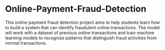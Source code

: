 # Online-Payment-Fraud-Detection
This online payment fraud detection project aims to help students learn how to build a system that can identify fraudulent online transactions.  The model will work with a dataset of previous online transactions and train machine learning models to recognize patterns that distinguish fraud activities from normal transactions.
